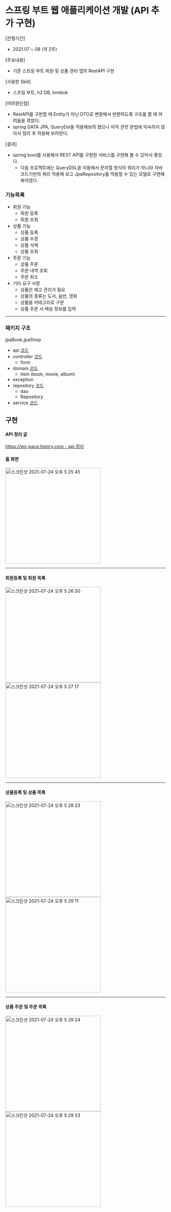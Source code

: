 # 스프링 부트 웹 애플리케이션 개발 (API 추가 구현)

[진행기간]
  - 2021.07 ~ 08 (약 2주)

[주요내용]
  - 기존 스프링 부트 회원 및 상품 관리 앱의 RestAPI 구현

[사용한 Skill]
  - 스프링 부트, h2 DB, lombok

[어려웠던점]
  - RestAPI를 구현할 때 Entity가 아닌 DTO로 변환해서 반환하도록 구조를 짤 때 어려움을 겪었다.
  - spring DATA JPA, QueryDsl을 적용해보려 했으나 아직 관련 문법에 익숙하지 않아서 정리 후 적용해 보려한다.

[결과]
  - spring boot를 사용해서 REST API를 구현한 서비스를 구현해 볼 수 있어서 좋았다.
    - 다음 프로젝트에는 QueryDSL을 이용해서 문자열 방식의 쿼리가 아니라 자바코드기반의 쿼리 적용해 보고
  JpaRepository를 적용할 수 있는 모델로 구현해봐야겠다.

### 기능목록

- 회원 기능
  - 회원 등록
  - 회원 조회
- 상품 기능
  - 상품 등록
  - 상품 수정
  - 상품 삭제
  - 상품 조회
- 주문 기능
  - 상품 주문
  - 주문 내역 조회
  - 주문 취소
- 기타 요구 사항
  - 상품은 재고 관리가 필요
  - 상품의 종류는 도서, 음반, 영화
  - 상품을 카테고리로 구분
  - 상품 주문 시 배송 정보를 입력

---

### 패키지 구조

jpaBook.jpaShop

- api [코드](https://github.com/choiwoonsik/spring_app/tree/main/springboot_webApp_Api/jpaShop/src/main/java/jpaBook/jpaShop/api)
- controller [코드](https://github.com/choiwoonsik/spring_app/tree/main/springboot_webApp_Api/jpaShop/src/main/java/jpaBook/jpaShop/controller)
  - form
- domain [코드](https://github.com/choiwoonsik/spring_app/tree/main/springboot_webApp_Api/jpaShop/src/main/java/jpaBook/jpaShop/domain)
  - item (book, movie, album)
- exception
- repository [코드](https://github.com/choiwoonsik/spring_app/tree/main/springboot_webApp_Api/jpaShop/src/main/java/jpaBook/jpaShop/repository)
  - dao
  - Repository
- service [코드](https://github.com/choiwoonsik/spring_app/tree/main/springboot_webApp_Api/jpaShop/src/main/java/jpaBook/jpaShop/service)

## 구현
#### API 정리 글
[https://ws-pace.tistory.com - api 정리](https://ws-pace.tistory.com/category/Web/%EC%8A%A4%ED%94%84%EB%A7%81%EB%B6%80%ED%8A%B8%20%ED%94%84%EB%A1%9C%EC%A0%9D%ED%8A%B8%20%EC%A0%95%EB%A6%AC%20%EC%9A%A9%EB%8F%84)

#### 홈 화면
<img width="300" alt="스크린샷 2021-07-24 오후 5 25 45" src="https://user-images.githubusercontent.com/42247724/126862573-2aa8721e-8bcd-4886-b243-e6e3bf0b09cc.png">

---

#### 회원등록 및 회원 목록
<img width="300" alt="스크린샷 2021-07-24 오후 5 26 50" src="https://user-images.githubusercontent.com/42247724/126862602-dd5f227a-d035-467c-8357-236a6eb49732.png">
<img width="300" alt="스크린샷 2021-07-24 오후 5 27 17" src="https://user-images.githubusercontent.com/42247724/126862622-01007dc4-7fb5-4473-b3ac-f9c5471a6b80.png">

---

#### 상품등록 및 상품 목록
<img width="300" alt="스크린샷 2021-07-24 오후 5 28 23" src="https://user-images.githubusercontent.com/42247724/126862694-c3eb6929-14e8-465d-b616-22b7ec6900f0.png">
<img width="300" alt="스크린샷 2021-07-24 오후 5 29 11" src="https://user-images.githubusercontent.com/42247724/126862695-d8d8047f-a76a-4c85-a4a2-241cde17216e.png">

---

#### 상품 주문 및 주문 목록
<img width="300" alt="스크린샷 2021-07-24 오후 5 29 24" src="https://user-images.githubusercontent.com/42247724/126862697-5540374a-9435-4a6a-951c-692efdd51b0d.png">
<img width="300" alt="스크린샷 2021-07-24 오후 5 29 53" src="https://user-images.githubusercontent.com/42247724/126862699-3f332ee9-9a7e-4ba3-b7b1-6104dbf3f50c.png">

